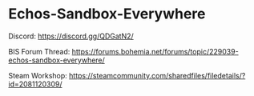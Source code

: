 # Echos-Sandbox-Everywhere

Discord: https://discord.gg/QDGatN2/

BIS Forum Thread: https://forums.bohemia.net/forums/topic/229039-echos-sandbox-everywhere/

Steam Workshop: https://steamcommunity.com/sharedfiles/filedetails/?id=2081120309/
